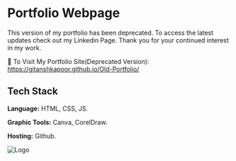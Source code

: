 # Portfolio Webpage

This version of my portfolio has been deprecated. To access the latest updates check out my Linkedin Page. Thank you for your continued interest in my work.

🌟 To Visit My Portfolio Site(Deprecated Version): https://gitanshkapoor.github.io/Old-Portfolio/

## Tech Stack

**Language:** HTML, CSS, JS.

**Graphic Tools:** Canva, CorelDraw.

**Hosting:** Github.


![Logo](https://assets-global.website-files.com/5e39e095596498a8b9624af1/5ffca6e3e0d8ad9231cc2af6_Portfolio-course---final.png)
